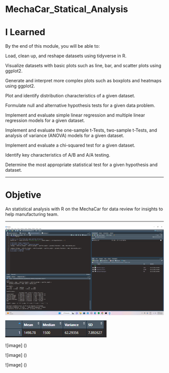 # MechaCar_Statical_Analysis

# I Learned

By the end of this module, you will be able to: 

Load, clean up, and reshape datasets using tidyverse in R.

Visualize datasets with basic plots such as line, bar, and scatter plots using ggplot2.

Generate and interpret more complex plots such as boxplots and heatmaps using ggplot2.

Plot and identify distribution characteristics of a given dataset.

Formulate null and alternative hypothesis tests for a given data problem.

Implement and evaluate simple linear regression and multiple linear regression models for a given dataset.

Implement and evaluate the one-sample t-Tests, two-sample t-Tests, and analysis of variance (ANOVA) models for a given dataset.

Implement and evaluate a chi-squared test for a given dataset.

Identify key characteristics of A/B and A/A testing.

Determine the most appropriate statistical test for a given hypothesis and dataset.

________________________________________________________________________________________________________________________________________________________________

# Objetive

An statistical analysis with R on the MechaCar for data review for insights to help manufacturing team.

____________________________________________________________________________________________________________________________________________________________

![image](https://github.com/RodrigoCR25/MechaCar_Statical_Analysis/blob/main/MPG_linear%20_regression.png)


![image](https://github.com/RodrigoCR25/MechaCar_Statical_Analysis/blob/main/Total_summary.png)


![image] ()


![image] ()


![image] ()
